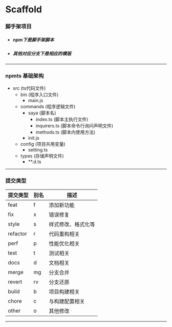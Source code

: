 # Scaffold
### 脚手架项目
- ##### npm下是脚手架脚本
- ##### 其他对应分支下是相应的模版

---

### npmts 基础架构
- src	(ts代码文件)
	- bin	(程序入口文件)
		- main.js
	- commands	(程序逻辑文件)
		- saya	(脚本名)
			- index.ts	(脚本主执行文件)
			- inquirers.ts	(脚本命令行询问声明文件)
			- methods.ts	(脚本内使用方法)
		- init.js
	- config	(项目共用变量)
		- setting.ts
	- types	(存储声明文件)
		- **.d.ts

---

### 提交类型

| 提交类型 | 别名 | 描述 |
| ------ | --- | --- |
| feat   | f   | 添加新功能 |
| fix    | x   | 错误修复 |
| style  | s   | 样式修改、格式化等 |
| refactor | r | 代码重构相关 |
| perf   | p   | 性能优化相关 |
| test   | t   | 测试相关 |
| docs   | d   | 文档相关 |
| merge  | mg  | 分支合并 |
| revert | rv  | 分支还原 |
| build  | b   | 项目构建相关 |
| chore  | c   | 与构建配置相关 |
| other  | o   | 其他修改 |

---
